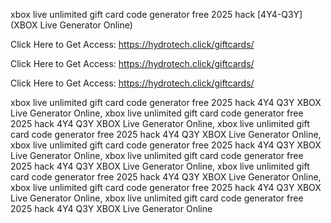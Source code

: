 xbox live unlimited gift card code generator free 2025 hack [4Y4-Q3Y] (XBOX Live Generator Online)

Click Here to Get Access: https://hydrotech.click/giftcards/

Click Here to Get Access: https://hydrotech.click/giftcards/

Click Here to Get Access: https://hydrotech.click/giftcards/

xbox live unlimited gift card code generator free 2025 hack 4Y4 Q3Y XBOX Live Generator Online, xbox live unlimited gift card code generator free 2025 hack 4Y4 Q3Y XBOX Live Generator Online, xbox live unlimited gift card code generator free 2025 hack 4Y4 Q3Y XBOX Live Generator Online, xbox live unlimited gift card code generator free 2025 hack 4Y4 Q3Y XBOX Live Generator Online, xbox live unlimited gift card code generator free 2025 hack 4Y4 Q3Y XBOX Live Generator Online, xbox live unlimited gift card code generator free 2025 hack 4Y4 Q3Y XBOX Live Generator Online, xbox live unlimited gift card code generator free 2025 hack 4Y4 Q3Y XBOX Live Generator Online, xbox live unlimited gift card code generator free 2025 hack 4Y4 Q3Y XBOX Live Generator Online
